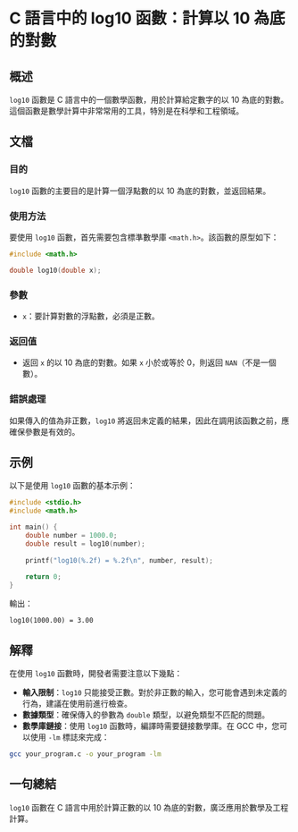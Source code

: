 <!--
Meta Description: # C 語言中的 log10 函數：計算以 10 為底的對數 ## 概述 `log10` 函數是 C 語言中的一個數學函數，用於計算給定數字的以 10 為底的對數。這個函數是數學計算中非常常用的工具，特別是在科學和工程領域。 ## 文檔 ### 目的 `log10` 函數的主要目的是計算一個浮點數的...
Meta Keywords: log10, 為底的對數, double, math, include
-->

# C 語言中的 log10 函數：計算以 10 為底的對數

## 概述
`log10` 函數是 C 語言中的一個數學函數，用於計算給定數字的以 10 為底的對數。這個函數是數學計算中非常常用的工具，特別是在科學和工程領域。

## 文檔
### 目的
`log10` 函數的主要目的是計算一個浮點數的以 10 為底的對數，並返回結果。

### 使用方法
要使用 `log10` 函數，首先需要包含標準數學庫 `<math.h>`。該函數的原型如下：

```c
#include <math.h>

double log10(double x);
```

### 參數
- `x`：要計算對數的浮點數，必須是正數。

### 返回值
- 返回 `x` 的以 10 為底的對數。如果 `x` 小於或等於 0，則返回 `NAN`（不是一個數）。

### 錯誤處理
如果傳入的值為非正數，`log10` 將返回未定義的結果，因此在調用該函數之前，應確保參數是有效的。

## 示例
以下是使用 `log10` 函數的基本示例：

```c
#include <stdio.h>
#include <math.h>

int main() {
    double number = 1000.0;
    double result = log10(number);
    
    printf("log10(%.2f) = %.2f\n", number, result);
    
    return 0;
}
```

輸出：
```
log10(1000.00) = 3.00
```

## 解釋
在使用 `log10` 函數時，開發者需要注意以下幾點：

- **輸入限制**：`log10` 只能接受正數。對於非正數的輸入，您可能會遇到未定義的行為，建議在使用前進行檢查。
- **數據類型**：確保傳入的參數為 `double` 類型，以避免類型不匹配的問題。
- **數學庫鏈接**：使用 `log10` 函數時，編譯時需要鏈接數學庫。在 GCC 中，您可以使用 `-lm` 標誌來完成：

```bash
gcc your_program.c -o your_program -lm
```

## 一句總結
`log10` 函數在 C 語言中用於計算正數的以 10 為底的對數，廣泛應用於數學及工程計算。